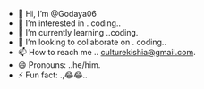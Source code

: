 - 👋 Hi, I’m @Godaya06
- 👀 I’m interested in . coding..
- 🌱 I’m currently learning ..coding.
- 💞️ I’m looking to collaborate on . coding..
- 📫 How to reach me .. culturekishia@gmail.com.
- 😄 Pronouns: ..he/him.
- ⚡ Fun fact: .,😂😂..

<!---
Godaya06/Godaya06 is a ✨ special ✨ repository because its `README.md` (this file) appears on your GitHub profile.
You can click the Preview link to take a look at your changes.
--->
